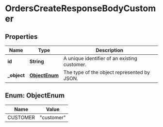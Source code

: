 

# OrdersCreateResponseBodyCustomer


## Properties

| Name | Type | Description |
|------------ | ------------- | ------------- |
|**id** | **String** | A unique identifier of an existing customer. |
|**_object** | [**ObjectEnum**](#ObjectEnum) | The type of the object represented by JSON. |



## Enum: ObjectEnum

| Name | Value |
|---- | -----|
| CUSTOMER | &quot;customer&quot; |




